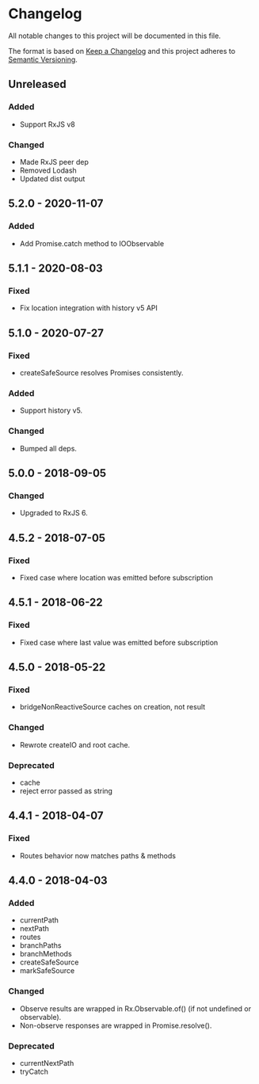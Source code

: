 # Changelog

All notable changes to this project will be documented in this file.

The format is based on [Keep a Changelog](http://keepachangelog.com/en/1.0.0/)
and this project adheres to [Semantic Versioning](http://semver.org/spec/v2.0.0.html).

## Unreleased

### Added

- Support RxJS v8

### Changed

- Made RxJS peer dep
- Removed Lodash
- Updated dist output

## 5.2.0 - 2020-11-07

### Added

- Add Promise.catch method to IOObservable

## 5.1.1 - 2020-08-03

### Fixed

- Fix location integration with history v5 API

## 5.1.0 - 2020-07-27

### Fixed

- createSafeSource resolves Promises consistently.

### Added

- Support history v5.

### Changed

- Bumped all deps.

## 5.0.0 - 2018-09-05

### Changed

- Upgraded to RxJS 6.

## 4.5.2 - 2018-07-05

### Fixed

- Fixed case where location was emitted before subscription

## 4.5.1 - 2018-06-22

### Fixed

- Fixed case where last value was emitted before subscription

## 4.5.0 - 2018-05-22

### Fixed

- bridgeNonReactiveSource caches on creation, not result

### Changed

- Rewrote createIO and root cache.

### Deprecated

- cache
- reject error passed as string

## 4.4.1 - 2018-04-07

### Fixed

- Routes behavior now matches paths & methods

## 4.4.0 - 2018-04-03

### Added

- currentPath
- nextPath
- routes
- branchPaths
- branchMethods
- createSafeSource
- markSafeSource

### Changed

- Observe results are wrapped in Rx.Observable.of() (if not undefined or observable).
- Non-observe responses are wrapped in Promise.resolve().

### Deprecated

- currentNextPath
- tryCatch
